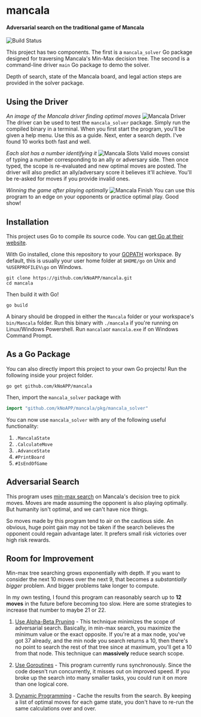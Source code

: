 # mancala
#### Adversarial search on the traditional game of Mancala
![Build Status](https://github.com/kNoAPP/mancala/workflows/Go/badge.svg)

This project has two components. The first is a `mancala_solver` Go package designed for traversing Mancala's 
Min-Max decision tree. The second is a command-line driver `main` Go package to demo the solver.

Depth of search, state of the Mancala board, and legal action steps are provided in the solver package.

## Using the Driver
*An image of the Mancala driver finding optimal moves*
![](https://i.imgur.com/ydFsb5I.png "Mancala Driver")
The driver can be used to test the `mancala_solver` package. Simply run the compiled binary in a terminal. When you
first start the program, you'll be given a help menu. Use this as a guide. Next, enter a search depth. I've found 10
works both fast and well.

*Each slot has a number identifying it*
![](https://i.imgur.com/2Y9J7m2.jpg "Mancala Slots")
Valid moves consist of typing a number corresponding to an ally or adversary side. Then once typed, the scope is 
re-evaluated and new optimal moves are posted. The driver will also predict an ally/adversary score it believes it'll 
achieve. You'll be re-asked for moves if you provide invalid ones.

*Winning the game after playing optimally*
![](https://i.imgur.com/FDhi0I6.png "Mancala Finish")
You can use this program to an edge on your opponents or practice optimal play. Good show!

## Installation
This project uses Go to compile its source code. You can [get Go at their website](https://golang.org/dl/).

With Go installed, clone this repository to your [GOPATH](https://golang.org/cmd/go/#hdr-GOPATH_environment_variable) 
workspace. By default, this is usually your user home folder at `$HOME/go` on Unix and `%USERPROFILE%\go` on Windows.

```
git clone https://github.com/kNoAPP/mancala.git
cd mancala
```

Then build it with Go!
```
go build
```

A binary should be dropped in either the `Mancala` folder or your workspace's `bin/Mancala` folder. Run this binary
with `./mancala` if you're running on Linux/Windows Powershell. Run `mancala`or `mancala.exe` if on Windows Command Prompt.

## As a Go Package
You can also directly import this project to your own Go projects! Run the following inside your project folder.
```
go get github.com/kNoAPP/mancala
```
Then, import the `mancala_solver` package with
```go
import "github.com/kNoAPP/mancala/pkg/mancala_solver"
```

You can now use `mancala_solver` with any of the following useful functionality:
1. `.MancalaState`
2. `.CalculateMove`
3. `.AdvanceState`
4. `#PrintBoard`
5. `#IsEndOfGame`

## Adversarial Search
This program uses [min-max search](https://www.cpp.edu/~ftang/courses/CS420/notes/adversarial%20search.pdf) on 
Mancala's decision tree to pick moves. Moves are made assuming the opponent is also playing optimally. 
But humanity isn't optimal, and we can't have nice things. 

So moves made by this program tend to air on the cautious side. An obvious, huge point gain may not be taken
if the search believes the opponent could regain advantage later. It prefers small risk victories over high risk 
rewards.

## Room for Improvement
Min-max tree searching grows exponentially with depth. If you want to consider the next 10 moves over the next 9, 
that becomes a *substantially bigger* problem. And bigger problems take longer to compute. 

In my own testing, I found this program can reasonably search up to **12 moves** in the future before becoming 
too slow. Here are some strategies to increase that number to maybe 21 or 22.

1. [Use Alpha-Beta Pruning](https://www.geeksforgeeks.org/minimax-algorithm-in-game-theory-set-4-alpha-beta-pruning/) - 
   This technique minimizes the scope of adversarial search. Basically, in min-max search, you maximize the minimum
   value or the exact opposite. If you're at a max node, you've got 37 already, and the min node you search returns a
   10, then there's no point to search the rest of that tree since at maximum, you'll get a 10 from that node. This
   technique can **massively** reduce search scope.
   
2. [Use Goroutines](https://tour.golang.org/concurrency/1) - This program currently runs synchronously. Since the 
   code doesn't run concurrently, it misses out on improved speed. If you broke up the search into many smaller tasks,
   you could run it on more than one logical core.
   
3. [Dynamic Programming](https://www.geeksforgeeks.org/dynamic-programming/) - Cache the results from the search. By
   keeping a list of optimal moves for each game state, you don't have to re-run the same calculations over and over.
